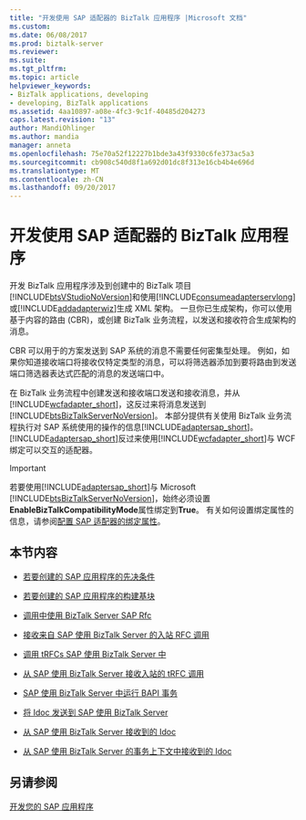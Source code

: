 ```yaml
---
title: "开发使用 SAP 适配器的 BizTalk 应用程序 |Microsoft 文档"
ms.custom: 
ms.date: 06/08/2017
ms.prod: biztalk-server
ms.reviewer: 
ms.suite: 
ms.tgt_pltfrm: 
ms.topic: article
helpviewer_keywords:
- BizTalk applications, developing
- developing, BizTalk applications
ms.assetid: 4aa10897-a08e-4fc3-9c1f-40485d204273
caps.latest.revision: "13"
author: MandiOhlinger
ms.author: mandia
manager: anneta
ms.openlocfilehash: 75e70a52f12227b1bde3a43f9330c6fe373ac5a3
ms.sourcegitcommit: cb908c540d8f1a692d01dc8f313e16cb4b4e696d
ms.translationtype: MT
ms.contentlocale: zh-CN
ms.lasthandoff: 09/20/2017
---
```

# <a name="develop-biztalk-applications-using-the-sap-adapter"></a>开发使用 SAP 适配器的 BizTalk 应用程序
开发 BizTalk 应用程序涉及到创建中的 BizTalk 项目[!INCLUDE[btsVStudioNoVersion](../../includes/btsvstudionoversion-md.md)]和使用[!INCLUDE[consumeadapterservlong](../../includes/consumeadapterservlong-md.md)]或[!INCLUDE[addadapterwiz](../../includes/addadapterwiz-md.md)]生成 XML 架构。 一旦你已生成架构，你可以使用基于内容的路由 (CBR)，或创建 BizTalk 业务流程，以发送和接收符合生成架构的消息。  
  
 CBR 可以用于的方案发送到 SAP 系统的消息不需要任何密集型处理。 例如，如果你知道接收端口将接收仅特定类型的消息，可以将筛选器添加到要将路由到发送端口筛选器表达式匹配的消息的发送端口中。  
  
 在 BizTalk 业务流程中创建发送和接收端口发送和接收消息，并从[!INCLUDE[wcfadapter_short](../../includes/wcfadapter-short-md.md)]，这反过来将消息发送到[!INCLUDE[btsBizTalkServerNoVersion](../../includes/btsbiztalkservernoversion-md.md)]。 本部分提供有关使用 BizTalk 业务流程执行对 SAP 系统使用的操作的信息[!INCLUDE[adaptersap_short](../../includes/adaptersap-short-md.md)]。 [!INCLUDE[adaptersap_short](../../includes/adaptersap-short-md.md)]反过来使用[!INCLUDE[wcfadapter_short](../../includes/wcfadapter-short-md.md)]与 WCF 绑定可以交互的适配器。  
  
> [!IMPORTANT]
>  若要使用[!INCLUDE[adaptersap_short](../../includes/adaptersap-short-md.md)]与 Microsoft [!INCLUDE[btsBizTalkServerNoVersion](../../includes/btsbiztalkservernoversion-md.md)]，始终必须设置**EnableBizTalkCompatibilityMode**属性绑定到**True**。 有关如何设置绑定属性的信息，请参阅[配置 SAP 适配器的绑定属性](../../adapters-and-accelerators/adapter-sap/configure-the-binding-properties-for-the-sap-adapter.md)。  
  
## <a name="in-this-section"></a>本节内容  
  
-   [若要创建的 SAP 应用程序的先决条件](../../adapters-and-accelerators/adapter-sap/prerequisites-to-create-sap-applications.md)
  
-   [若要创建的 SAP 应用程序的构建基块](../../adapters-and-accelerators/adapter-sap/building-blocks-to-create-sap-applications.md)
  
-   [调用中使用 BizTalk Server SAP Rfc](../../adapters-and-accelerators/adapter-sap/invoke-rfcs-in-sap-using-biztalk-server.md)  
  
-   [接收来自 SAP 使用 BizTalk Server 的入站 RFC 调用](../../adapters-and-accelerators/adapter-sap/receive-inbound-rfc-calls-from-sap-using-biztalk-server.md)  
  
-   [调用 tRFCs SAP 使用 BizTalk Server 中](../../adapters-and-accelerators/adapter-sap/invoke-trfcs-in-sap-using-biztalk-server.md)  
  
-   [从 SAP 使用 BizTalk Server 接收入站的 tRFC 调用](../../adapters-and-accelerators/adapter-sap/receive-inbound-trfc-calls-from-sap-using-biztalk-server.md)  
  
-   [SAP 使用 BizTalk Server 中运行 BAPI 事务](../../adapters-and-accelerators/adapter-sap/run-bapi-transactions-in-sap-using-biztalk-server.md)  
  
-   [将 Idoc 发送到 SAP 使用 BizTalk Server](../../adapters-and-accelerators/adapter-sap/send-idocs-to-sap-using-biztalk-server.md)  
  
-   [从 SAP 使用 BizTalk Server 接收到的 Idoc](../../adapters-and-accelerators/adapter-sap/receive-idocs-from-sap-using-biztalk-server.md)  
  
-   [从 SAP 使用 BizTalk Server 的事务上下文中接收到的 Idoc](../../adapters-and-accelerators/adapter-sap/receive-idocs-from-sap-in-a-transactional-context-using-biztalk-server.md)  
  
## <a name="see-also"></a>另请参阅  
[开发您的 SAP 应用程序](../../adapters-and-accelerators/adapter-sap/develop-your-sap-applications.md)